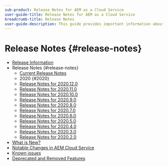 ```yaml
---
sub-product: Release Notes for AEM as a Cloud Service
user-guide-title: Release Notes for AEM as a Cloud Service
breadcrumb-title: Release Notes
user-guide-description: This guide provides important information about the latest release of Experience Manager as a Cloud Service, including what is new, deprecated and removed features, and known issues.
---
```


# Release Notes {#release-notes}

+ [Release Information](/help/release-notes/home.md)
+ Release Notes {#release-notes}
  + [Current Release Notes](/help/release-notes/release-notes-cloud/release-notes-current.md)
  + 2020 {#2020}
   + [Release Notes for 2020.12.0](/help/release-notes/release-notes-cloud/2020/release-notes-2020-12-0.md)
   + [Release Notes for 2020.11.0](/help/release-notes/release-notes-cloud/2020/release-notes-2020-11-0.md)
   + [Release Notes for 2020.10.0](/help/release-notes/release-notes-cloud/2020/release-notes-2020-10-0.md)
   + [Release Notes for 2020.9.0](/help/release-notes/release-notes-cloud/2020/release-notes-2020-9-0.md)
   + [Release Notes for 2020.8.0](/help/release-notes/release-notes-cloud/2020/release-notes-2020-8-0.md)
   + [Release Notes for 2020.7.0](/help/release-notes/release-notes-cloud/2020/release-notes-2020-7-0.md)
   + [Release Notes for 2020.6.0](/help/release-notes/release-notes-cloud/2020/release-notes-2020-6-0.md)
   + [Release Notes for 2020.5.0](/help/release-notes/release-notes-cloud/2020/release-notes-2020-5-0.md)
   + [Release Notes for 2020.4.0](/help/release-notes/release-notes-cloud/2020/release-notes-2020-4-0.md)
   + [Release Notes for 2020.3.0](/help/release-notes/release-notes-cloud/2020/release-notes-2020-3-0.md)
   + [Release Notes for 2020.2.0](/help/release-notes/release-notes-cloud/2020/release-notes-2020-2-0.md)
+ [What is New?](what-is-new.md)
+ [Notable Changes in AEM Cloud Service](aem-cloud-changes.md)
+ [Known issues](known-issues.md)
+ [Deprecated and Removed Features](deprecated-removed-features.md)